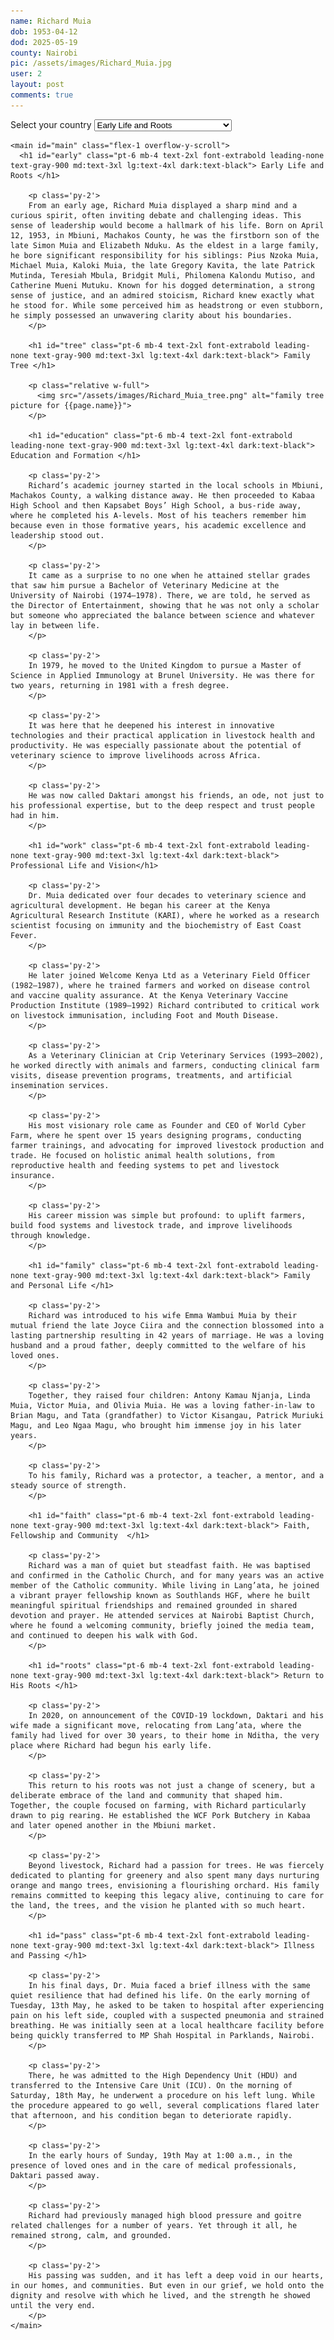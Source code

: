 ```yaml
---
name: Richard Muia
dob: 1953-04-12
dod: 2025-05-19
county: Nairobi
pic: /assets/images/Richard_Muia.jpg
user: 2
layout: post
comments: true
---
```


<div class="flex flex-col h-screen overflow-hidden">
    <div class="select-wrapper">
        <label for="tabs" class="sr-only">Select your country</label>
        <select id="tabs" class="appearance-none bg-gray-50 border border-gray-300 text-gray-900 text-sm rounded-lg focus:ring-blue-500 focus:border-blue-500 block w-full p-2.5 dark:bg-gray-700 dark:border-gray-600 dark:placeholder-gray-400 dark:text-white dark:focus:ring-blue-500 dark:focus:border-blue-500">
            <option value="early">Early Life and Roots</option>
            <option value="tree">Family Tree</option>
            <option value="education">Education and Formation</option>
            <option value="work">Professional Life and Vision</option>
            <option value="family">Family and Personal Life</option>
            <option value="faith">Faith, Fellowship and Community</option>
            <option value="roots">Return to His Roots</option>
            <option value="pass">Illness and Passing</option>
        </select>
    </div>

    <main id="main" class="flex-1 overflow-y-scroll">
      <h1 id="early" class="pt-6 mb-4 text-2xl font-extrabold leading-none text-gray-900 md:text-3xl lg:text-4xl dark:text-black"> Early Life and Roots </h1>

        <p class='py-2'>
        From an early age, Richard Muia displayed a sharp mind and a curious spirit, often inviting debate and challenging ideas. This sense of leadership would become a hallmark of his life. Born on April 12, 1953, in Mbiuni, Machakos County, he was the firstborn son of the late Simon Muia and Elizabeth Nduku. As the eldest in a large family, he bore significant responsibility for his siblings: Pius Nzoka Muia, Michael Muia, Kaloki Muia, the late Gregory Kavita, the late Patrick Mutinda, Teresiah Mbula, Bridgit Muli, Philomena Kalondu Mutiso, and Catherine Mueni Mutuku. Known for his dogged determination, a strong sense of justice, and an admired stoicism, Richard knew exactly what he stood for. While some perceived him as headstrong or even stubborn, he simply possessed an unwavering clarity about his boundaries. 
        </p>

        <h1 id="tree" class="pt-6 mb-4 text-2xl font-extrabold leading-none text-gray-900 md:text-3xl lg:text-4xl dark:text-black"> Family Tree </h1>

        <p class="relative w-full">
          <img src="/assets/images/Richard_Muia_tree.png" alt="family tree picture for {{page.name}}">
        </p>

        <h1 id="education" class="pt-6 mb-4 text-2xl font-extrabold leading-none text-gray-900 md:text-3xl lg:text-4xl dark:text-black"> Education and Formation </h1>

        <p class='py-2'>
        Richard’s academic journey started in the local schools in Mbiuni, Machakos County, a walking distance away. He then proceeded to Kabaa High School and then Kapsabet Boys’ High School, a bus-ride away, where he completed his A-levels. Most of his teachers remember him because even in those formative years, his academic excellence and leadership stood out. 
        </p>

        <p class='py-2'>
        It came as a surprise to no one when he attained stellar grades that saw him pursue a Bachelor of Veterinary Medicine at the University of Nairobi (1974–1978). There, we are told, he served as the Director of Entertainment, showing that he was not only a scholar but someone who appreciated the balance between science and whatever lay in between life.
        </p>

        <p class='py-2'>
        In 1979, he moved to the United Kingdom to pursue a Master of Science in Applied Immunology at Brunel University. He was there for two years, returning in 1981 with a fresh degree. 
        </p>

        <p class='py-2'>
        It was here that he deepened his interest in innovative technologies and their practical application in livestock health and productivity. He was especially passionate about the potential of veterinary science to improve livelihoods across Africa. 
        </p>

        <p class='py-2'>
        He was now called Daktari amongst his friends, an ode, not just to his professional expertise, but to the deep respect and trust people had in him.
        </p>

        <h1 id="work" class="pt-6 mb-4 text-2xl font-extrabold leading-none text-gray-900 md:text-3xl lg:text-4xl dark:text-black"> Professional Life and Vision</h1>

        <p class='py-2'>
        Dr. Muia dedicated over four decades to veterinary science and agricultural development. He began his career at the Kenya Agricultural Research Institute (KARI), where he worked as a research scientist focusing on immunity and the biochemistry of East Coast Fever.
        </p>

        <p class='py-2'>
        He later joined Welcome Kenya Ltd as a Veterinary Field Officer (1982–1987), where he trained farmers and worked on disease control and vaccine quality assurance. At the Kenya Veterinary Vaccine Production Institute (1989–1992) Richard contributed to critical work on livestock immunisation, including Foot and Mouth Disease.
        </p>

        <p class='py-2'>
        As a Veterinary Clinician at Crip Veterinary Services (1993–2002), he worked directly with animals and farmers, conducting clinical farm visits, disease prevention programs, treatments, and artificial insemination services.
        </p>

        <p class='py-2'>
        His most visionary role came as Founder and CEO of World Cyber Farm, where he spent over 15 years designing programs, conducting farmer trainings, and advocating for improved livestock production and trade. He focused on holistic animal health solutions, from reproductive health and feeding systems to pet and livestock insurance.
        </p>

        <p class='py-2'>
        His career mission was simple but profound: to uplift farmers, build food systems and livestock trade, and improve livelihoods through knowledge. 
        </p>

        <h1 id="family" class="pt-6 mb-4 text-2xl font-extrabold leading-none text-gray-900 md:text-3xl lg:text-4xl dark:text-black"> Family and Personal Life </h1>

        <p class='py-2'>
        Richard was introduced to his wife Emma Wambui Muia by their mutual friend the late Joyce Ciira and the connection blossomed into a lasting partnership resulting in 42 years of marriage. He was a loving husband and a proud father, deeply committed to the welfare of his loved ones. 
        </p>

        <p class='py-2'>
        Together, they raised four children: Antony Kamau Njanja, Linda Muia, Victor Muia, and Olivia Muia. He was a loving father-in-law to Brian Magu, and Tata (grandfather) to Victor Kisangau, Patrick Muriuki Magu, and Leo Ngaa Magu, who brought him immense joy in his later years.
        </p>

        <p class='py-2'>
        To his family, Richard was a protector, a teacher, a mentor, and a steady source of strength. 
        </p>

        <h1 id="faith" class="pt-6 mb-4 text-2xl font-extrabold leading-none text-gray-900 md:text-3xl lg:text-4xl dark:text-black"> Faith, Fellowship and Community  </h1>

        <p class='py-2'> 
        Richard was a man of quiet but steadfast faith. He was baptised and confirmed in the Catholic Church, and for many years was an active member of the Catholic community. While living in Lang’ata, he joined a vibrant prayer fellowship known as Southlands HGF, where he built meaningful spiritual friendships and remained grounded in shared devotion and prayer. He attended services at Nairobi Baptist Church, where he found a welcoming community, briefly joined the media team, and continued to deepen his walk with God. 
        </p>

        <h1 id="roots" class="pt-6 mb-4 text-2xl font-extrabold leading-none text-gray-900 md:text-3xl lg:text-4xl dark:text-black"> Return to His Roots </h1>

        <p class='py-2'>
        In 2020, on announcement of the COVID-19 lockdown, Daktari and his wife made a significant move, relocating from Lang’ata, where the family had lived for over 30 years, to their home in Nditha, the very place where Richard had begun his early life.
        </p>

        <p class='py-2'>
        This return to his roots was not just a change of scenery, but a deliberate embrace of the land and community that shaped him. Together, the couple focused on farming, with Richard particularly drawn to pig rearing. He established the WCF Pork Butchery in Kabaa and later opened another in the Mbiuni market.
        </p>

        <p class='py-2'>
        Beyond livestock, Richard had a passion for trees. He was fiercely dedicated to planting for greenery and also spent many days nurturing orange and mango trees, envisioning a flourishing orchard. His family remains committed to keeping this legacy alive, continuing to care for the land, the trees, and the vision he planted with so much heart.
        </p>

        <h1 id="pass" class="pt-6 mb-4 text-2xl font-extrabold leading-none text-gray-900 md:text-3xl lg:text-4xl dark:text-black"> Illness and Passing </h1>

        <p class='py-2'>
        In his final days, Dr. Muia faced a brief illness with the same quiet resilience that had defined his life. On the early morning of Tuesday, 13th May, he asked to be taken to hospital after experiencing pain on his left side, coupled with a suspected pneumonia and strained breathing. He was initially seen at a local healthcare facility before being quickly transferred to MP Shah Hospital in Parklands, Nairobi.
        </p>

        <p class='py-2'>
        There, he was admitted to the High Dependency Unit (HDU) and transferred to the Intensive Care Unit (ICU). On the morning of Saturday, 18th May, he underwent a procedure on his left lung. While the procedure appeared to go well, several complications flared later that afternoon, and his condition began to deteriorate rapidly.
        </p>

        <p class='py-2'>
        In the early hours of Sunday, 19th May at 1:00 a.m., in the presence of loved ones and in the care of medical professionals, Daktari passed away.
        </p>

        <p class='py-2'>
        Richard had previously managed high blood pressure and goitre related challenges for a number of years. Yet through it all, he remained strong, calm, and grounded.
        </p>

        <p class='py-2'>
        His passing was sudden, and it has left a deep void in our hearts, in our homes, and communities. But even in our grief, we hold onto the dignity and resolve with which he lived, and the strength he showed until the very end.
        </p>
    </main>
    
</div>


<script>
    const selectElement = document.getElementById('tabs');
    const mainElement = document.getElementById('main');

    selectElement.addEventListener('change', function() {
        console.log(`You selected: ${selectElement.value}`);
        var option = document.getElementById(selectElement.value.toLowerCase()).offsetTop; 
        mainElement.scrollTo(0, (option - 40)); 
        console.log(`Jump to: ${option}`);
    });
</script>


